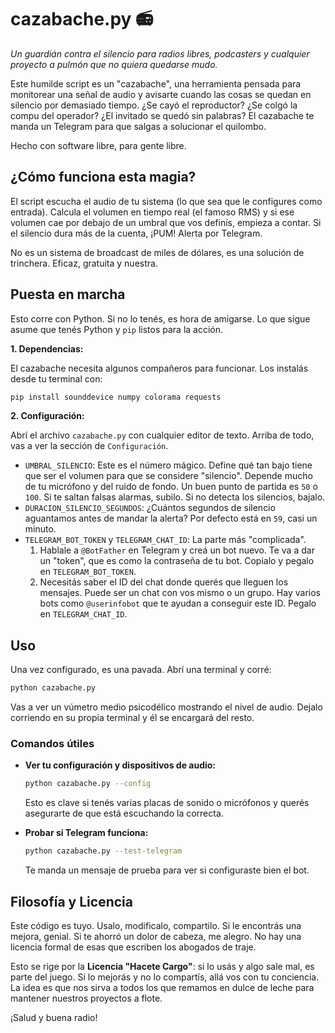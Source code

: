 # cazabache.py 📻

*Un guardián contra el silencio para radios libres, podcasters y cualquier proyecto a pulmón que no quiera quedarse mudo.*

Este humilde script es un "cazabache", una herramienta pensada para monitorear una señal de audio y avisarte cuando las cosas se quedan en silencio por demasiado tiempo. ¿Se cayó el reproductor? ¿Se colgó la compu del operador? ¿El invitado se quedó sin palabras? El cazabache te manda un Telegram para que salgas a solucionar el quilombo.

Hecho con software libre, para gente libre.

## ¿Cómo funciona esta magia?

El script escucha el audio de tu sistema (lo que sea que le configures como entrada). Calcula el volumen en tiempo real (el famoso RMS) y si ese volumen cae por debajo de un umbral que vos definís, empieza a contar. Si el silencio dura más de la cuenta, ¡PUM! Alerta por Telegram.

No es un sistema de broadcast de miles de dólares, es una solución de trinchera. Eficaz, gratuita y nuestra.

## Puesta en marcha

Esto corre con Python. Si no lo tenés, es hora de amigarse. Lo que sigue asume que tenés Python y `pip` listos para la acción.

**1. Dependencias:**

El cazabache necesita algunos compañeros para funcionar. Los instalás desde tu terminal con:

```bash
pip install sounddevice numpy colorama requests
```

**2. Configuración:**

Abrí el archivo `cazabache.py` con cualquier editor de texto. Arriba de todo, vas a ver la sección de `Configuración`.

*   `UMBRAL_SILENCIO`: Este es el número mágico. Define qué tan bajo tiene que ser el volumen para que se considere "silencio". Depende mucho de tu micrófono y del ruido de fondo. Un buen punto de partida es `50` o `100`. Si te saltan falsas alarmas, subilo. Si no detecta los silencios, bajalo.
*   `DURACION_SILENCIO_SEGUNDOS`: ¿Cuántos segundos de silencio aguantamos antes de mandar la alerta? Por defecto está en `59`, casi un minuto.
*   `TELEGRAM_BOT_TOKEN` y `TELEGRAM_CHAT_ID`: La parte más "complicada".
    1.  Hablale a `@BotFather` en Telegram y creá un bot nuevo. Te va a dar un "token", que es como la contraseña de tu bot. Copialo y pegalo en `TELEGRAM_BOT_TOKEN`.
    2.  Necesitás saber el ID del chat donde querés que lleguen los mensajes. Puede ser un chat con vos mismo o un grupo. Hay varios bots como `@userinfobot` que te ayudan a conseguir este ID. Pegalo en `TELEGRAM_CHAT_ID`.

## Uso

Una vez configurado, es una pavada. Abrí una terminal y corré:

```bash
python cazabache.py
```

Vas a ver un vúmetro medio psicodélico mostrando el nivel de audio. Dejalo corriendo en su propia terminal y él se encargará del resto.

### Comandos útiles

*   **Ver tu configuración y dispositivos de audio:**
    ```bash
    python cazabache.py --config
    ```
    Esto es clave si tenés varias placas de sonido o micrófonos y querés asegurarte de que está escuchando la correcta.

*   **Probar si Telegram funciona:**
    ```bash
    python cazabache.py --test-telegram
    ```
    Te manda un mensaje de prueba para ver si configuraste bien el bot.

## Filosofía y Licencia

Este código es tuyo. Usalo, modificalo, compartilo. Si le encontrás una mejora, genial. Si te ahorró un dolor de cabeza, me alegro. No hay una licencia formal de esas que escriben los abogados de traje.

Esto se rige por la **Licencia "Hacete Cargo"**: si lo usás y algo sale mal, es parte del juego. Si lo mejorás y no lo compartís, allá vos con tu conciencia. La idea es que nos sirva a todos los que remamos en dulce de leche para mantener nuestros proyectos a flote.

¡Salud y buena radio!
